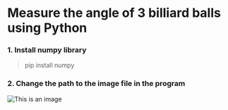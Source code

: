 # Measure the angle of 3 billiard balls using Python
### 1. Install numpy library
> pip install numpy

### 2. Change the path to the image file in the program
![This is an image](/assets/images/1.png)

